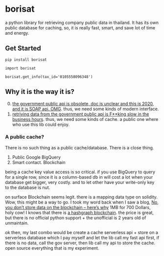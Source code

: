 # borisat
a python library for retrieving company public data in thailand. It has its own public database for caching, so, it is really fast, smart, and save lot of time and energy.

## Get Started
```
pip install borisat
```

```
import borisat

borisat.get_info(tax_id='0105558096348')

```

## Why it is the way it is?
0. [the government public api is obsolete, doc is unclear and this is 2020, and it is SOAP api. OMG](https://github.com/CircleOnCircles/rd_soap). thus, we need some kinds of modern interface.
1. [retriving data from the government public api is F\*\*king slow in the business hours](https://github.com/CircleOnCircles/rd_soap). thus, we need some kinds of cache. a public one where who use this lib could enjoy.

### A public cache?
There is no such thing as a public cache/database. There is a close thing.
1. Public Google BigQuery
2. Smart contact. Blockchain 

being a cache key value access is so critical. if you use BigQuery to query for a single row, since it is a column-based db in will cost a lot when your database get bigger, very costly. and to let other have your write-only key to the database is nut.

on surface Blockchain seems legit. there is a mapping data type on solidity. Wow, this might be a way to go. I took my word back when I saw a blog, [No, you don’t store data on the blockchain – here’s why](https://jaxenter.com/blockchain-data-164727.html) 1MB for 700 Dollars, holy cow! I knows that there is [a hashgraph blockchain](https://www.hedera.com/). the price is great, but there is no official python support + the unofficial is 2 years old of unmaintain.

ok then, my last combo would be create a cache serverless api + store on a serverless database which I pay myself and let the lib call my fast api first, if there is no data, call the gov server, then lib call my api to store the cache. open source everything that is my experiment.
